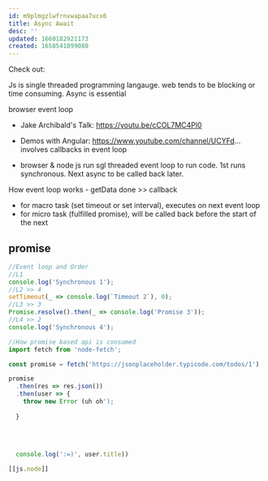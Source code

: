 ```yaml
---
id: m9plmgzlwfrnvwapaa7ucx6
title: Async Await
desc: ''
updated: 1660182921173
created: 1658541899080
---
```

Check out: 

Js is single threaded programming langauge. web tends to be blocking or time consuming. Async is essential

browser event loop 
- Jake Archibald's Talk: https://youtu.be/cCOL7MC4Pl0
- Demos with Angular: https://www.youtube.com/channel/UCYFd...
involves callbacks in event loop

- browser & node js run sgl threaded event loop to run code. 1st runs synchronous. Next async to be called back later.

How event loop works - getData done >> callback
- for macro task (set timeout or set interval), executes on next event loop
- for micro task (fulfilled promise), will be called back before the start of the next 

## promise

```javascript
//Event loop and Order
//L1
console.log('Synchronous 1');
//L2 >> 4
setTimeout(_ => console.log(`Timeout 2`), 0);
//L3 >> 3
Promise.resolve().then(_ => console.log('Promise 3'));
//L4 >> 2
console.log('Synchronous 4');

//How promise based api is consumed
import fetch from 'node-fetch';

const promise = fetch('https://jsonplaceholder.typicode.com/todos/1')

promise
  .then(res => res.json())
  .then(user => {
    throw new Error (uh oh');
    
  }
  
  
  
  
  console.log(':=)', user.title))

[[js.node]]







```

